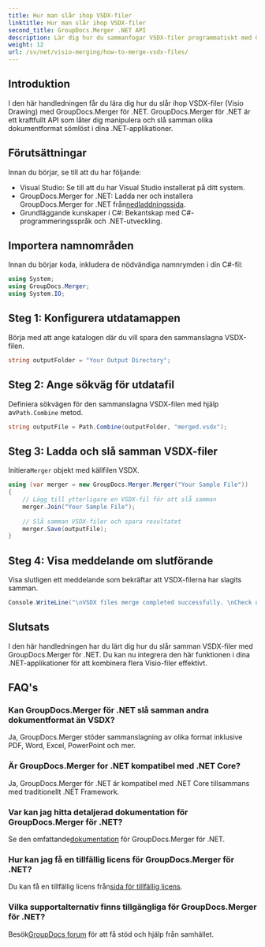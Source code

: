 ```yaml
---
title: Hur man slår ihop VSDX-filer
linktitle: Hur man slår ihop VSDX-filer
second_title: GroupDocs.Merger .NET API
description: Lär dig hur du sammanfogar VSDX-filer programmatiskt med GroupDocs.Merger för .NET. Denna handledning innehåller steg-för-steg-instruktioner med kodexempel.
weight: 12
url: /sv/net/visio-merging/how-to-merge-vsdx-files/
---
```

## Introduktion
I den här handledningen får du lära dig hur du slår ihop VSDX-filer (Visio Drawing) med GroupDocs.Merger för .NET. GroupDocs.Merger för .NET är ett kraftfullt API som låter dig manipulera och slå samman olika dokumentformat sömlöst i dina .NET-applikationer.
## Förutsättningar
Innan du börjar, se till att du har följande:
- Visual Studio: Se till att du har Visual Studio installerat på ditt system.
-  GroupDocs.Merger for .NET: Ladda ner och installera GroupDocs.Merger for .NET från[nedladdningssida](https://releases.groupdocs.com/merger/net/).
- Grundläggande kunskaper i C#: Bekantskap med C#-programmeringsspråk och .NET-utveckling.

## Importera namnområden
Innan du börjar koda, inkludera de nödvändiga namnrymden i din C#-fil:
```csharp
using System; 
using GroupDocs.Merger;
using System.IO;
```
## Steg 1: Konfigurera utdatamappen
Börja med att ange katalogen där du vill spara den sammanslagna VSDX-filen.
```csharp
string outputFolder = "Your Output Directory";
```
## Steg 2: Ange sökväg för utdatafil
 Definiera sökvägen för den sammanslagna VSDX-filen med hjälp av`Path.Combine` metod.
```csharp
string outputFile = Path.Combine(outputFolder, "merged.vsdx");
```
## Steg 3: Ladda och slå samman VSDX-filer
 Initiera`Merger` objekt med källfilen VSDX.
```csharp
using (var merger = new GroupDocs.Merger.Merger("Your Sample File"))
{
    // Lägg till ytterligare en VSDX-fil för att slå samman
    merger.Join("Your Sample File");
    
    // Slå samman VSDX-filer och spara resultatet
    merger.Save(outputFile);
}
```
## Steg 4: Visa meddelande om slutförande
Visa slutligen ett meddelande som bekräftar att VSDX-filerna har slagits samman.
```csharp
Console.WriteLine("\nVSDX files merge completed successfully. \nCheck output in {0}", outputFolder);
```

## Slutsats
I den här handledningen har du lärt dig hur du slår samman VSDX-filer med GroupDocs.Merger för .NET. Du kan nu integrera den här funktionen i dina .NET-applikationer för att kombinera flera Visio-filer effektivt.

## FAQ's
### Kan GroupDocs.Merger för .NET slå samman andra dokumentformat än VSDX?
Ja, GroupDocs.Merger stöder sammanslagning av olika format inklusive PDF, Word, Excel, PowerPoint och mer.
### Är GroupDocs.Merger for .NET kompatibel med .NET Core?
Ja, GroupDocs.Merger för .NET är kompatibel med .NET Core tillsammans med traditionellt .NET Framework.
### Var kan jag hitta detaljerad dokumentation för GroupDocs.Merger för .NET?
 Se den omfattande[dokumentation](https://tutorials.groupdocs.com/merger/net/) för GroupDocs.Merger för .NET.
### Hur kan jag få en tillfällig licens för GroupDocs.Merger för .NET?
 Du kan få en tillfällig licens från[sida för tillfällig licens](https://purchase.groupdocs.com/temporary-license/).
### Vilka supportalternativ finns tillgängliga för GroupDocs.Merger för .NET?
 Besök[GroupDocs forum](https://forum.groupdocs.com/c/merger/32) för att få stöd och hjälp från samhället.